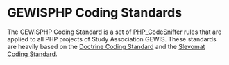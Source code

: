 # GEWISPHP Coding Standards

The GEWISPHP Coding Standard is a set of [PHP_CodeSniffer](https://github.com/PHPCSStandards/PHP_CodeSniffer) rules that are applied to all PHP projects of Study Association GEWIS. These standards are heavily based on the [Doctrine Coding Standard](https://github.com/doctrine/coding-standard) and the [Slevomat Coding Standard](https://github.com/slevomat/coding-standard).
